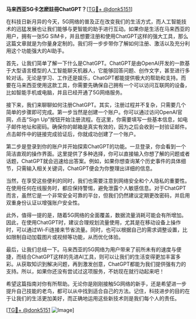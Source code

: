 **马来西亚5G卡怎麽註冊ChatGPT？**[[TG💪+ @donk5151](https://t.me/s/donk5151)]

在科技日新月异的今天，5G网络的普及正在改变我们的生活方式，而人工智能技术的迅猛发展也让我们能够与更智能的助手进行互动。如果你是生活在马来西亚的用户，拥有一张5G SIM卡，并且想要注册和使用ChatGPT这样的强大工具，那么这篇文章就是为你量身定制的。我们将一步步带你了解如何注册、激活以及充分利用这个功能强大的AI助手。

首先，让我们简单了解一下什么是ChatGPT。ChatGPT是由OpenAI开发的一款基于大型语言模型的人工智能聊天机器人，它能够回答问题、创作文字，甚至进行多轮对话。无论是学习、工作还是娱乐，ChatGPT都能提供极大的帮助和支持。而要在马来西亚使用这款工具，你需要先确保自己拥有一个可以访问互联网的设备，比如智能手机或电脑，并且已经开通了5G网络服务。

接下来，我们来聊聊如何注册ChatGPT。其实，注册过程并不复杂，只需要几个简单的步骤即可完成。第一步当然是创建一个账户。你可以通过访问OpenAI官网，点击“Sign Up”按钮开始注册流程。在这里，你需要填写一些基本信息，如电子邮件地址和密码。确保你的邮箱是真实有效的，因为之后会收到一封验证邮件。点击邮件中的链接完成验证后，你就成功创建了一个账户。

第二步是登录到你的账户并开始探索ChatGPT的功能。一旦登录，你会看到一个简洁直观的操作界面。这里提供了多种选择，你可以直接输入你想了解的问题或者话题，ChatGPT就会迅速给出答案。例如，如果你想查询某个历史事件的具体细节，只需输入相关关键词，ChatGPT便会为你整理出详细的信息。

当然，在享受这些便利的同时，我们也需要注意到网络安全和个人隐私的重要性。在使用任何在线服务时，都应保持警惕，避免泄露个人敏感信息。对于ChatGPT而言，虽然它是一个非常安全可靠的平台，但我们仍然建议定期更改密码，并启用双重身份认证以增强账户安全性。

此外，值得一提的是，随着5G网络的全面覆盖，数据流量消耗可能会有所增加。因此，在使用ChatGPT时，建议合理规划流量使用，尤其是在移动设备上操作时，可以通过Wi-Fi连接来节省流量。同时，也可以根据自己的需求调整设置，比如限制自动加载图片或视频等功能，从而优化体验。

最后，让我们总结一下。马来西亚的5G网络为用户带来了前所未有的速度与便捷，而结合ChatGPT这样的先进AI工具，则可以让我们的生活变得更加丰富多彩。从获取知识到解决问题，再到激发创意，ChatGPT都能为我们提供强有力的支持。所以，如果你还没有尝试过这项服务，不妨现在就行动起来吧！

希望这篇指南对你有所帮助。无论你是刚刚接触5G网络的新手，还是希望进一步提升自己技能的老鸟，都可以从中找到适合自己的方法。记住，科技进步的目的在于让我们的生活更加美好，而正确地运用这些新技术则是我们每个人的责任。

[[TG💪+ @donk5151](https://t.me/s/donk5151) ![Image](https://i.postimg.cc/rwNCRYN7/Snipaste-2025-04-30-17-27-05.png)]